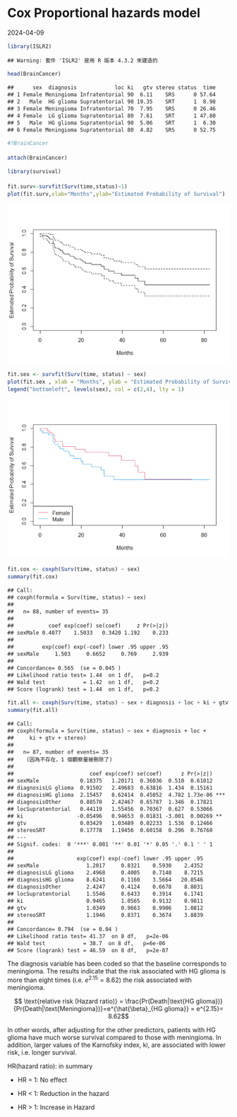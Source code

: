 Cox Proportional hazards model
================
2024-04-09

``` r
library(ISLR2)
```

    ## Warning: 套件 'ISLR2' 是用 R 版本 4.3.2 來建造的

``` r
head(BrainCancer)
```

    ##      sex  diagnosis            loc ki   gtv stereo status  time
    ## 1 Female Meningioma Infratentorial 90  6.11    SRS      0 57.64
    ## 2   Male  HG glioma Supratentorial 90 19.35    SRT      1  8.98
    ## 3 Female Meningioma Infratentorial 70  7.95    SRS      0 26.46
    ## 4 Female  LG glioma Supratentorial 80  7.61    SRT      1 47.80
    ## 5   Male  HG glioma Supratentorial 90  5.06    SRT      1  6.30
    ## 6 Female Meningioma Supratentorial 80  4.82    SRS      0 52.75

``` r
#?BrainCancer

attach(BrainCancer)
```

``` r
library(survival)

fit.surv<-survfit(Surv(time,status)~1)
plot(fit.surv,xlab="Months",ylab="Estimated Probability of Survival")
```

![](PHM_0409_files/figure-gfm/unnamed-chunk-2-1.png)<!-- -->

``` r
fit.sex <- survfit(Surv(time, status) ~ sex)
plot(fit.sex , xlab = "Months", ylab = "Estimated Probability of Survival", col = c(2,4))
legend("bottomleft", levels(sex), col = c(2,4), lty = 1)
```

![](PHM_0409_files/figure-gfm/unnamed-chunk-3-1.png)<!-- -->

``` r
fit.cox <- coxph(Surv(time, status) ~ sex)
summary(fit.cox)
```

    ## Call:
    ## coxph(formula = Surv(time, status) ~ sex)
    ## 
    ##   n= 88, number of events= 35 
    ## 
    ##           coef exp(coef) se(coef)     z Pr(>|z|)
    ## sexMale 0.4077    1.5033   0.3420 1.192    0.233
    ## 
    ##         exp(coef) exp(-coef) lower .95 upper .95
    ## sexMale     1.503     0.6652     0.769     2.939
    ## 
    ## Concordance= 0.565  (se = 0.045 )
    ## Likelihood ratio test= 1.44  on 1 df,   p=0.2
    ## Wald test            = 1.42  on 1 df,   p=0.2
    ## Score (logrank) test = 1.44  on 1 df,   p=0.2

``` r
fit.all <- coxph(Surv(time, status) ~ sex + diagnosis + loc + ki + gtv + stereo)
summary(fit.all)
```

    ## Call:
    ## coxph(formula = Surv(time, status) ~ sex + diagnosis + loc + 
    ##     ki + gtv + stereo)
    ## 
    ##   n= 87, number of events= 35 
    ##    (因為不存在，1 個觀察量被刪除了)
    ## 
    ##                        coef exp(coef) se(coef)      z Pr(>|z|)    
    ## sexMale             0.18375   1.20171  0.36036  0.510  0.61012    
    ## diagnosisLG glioma  0.91502   2.49683  0.63816  1.434  0.15161    
    ## diagnosisHG glioma  2.15457   8.62414  0.45052  4.782 1.73e-06 ***
    ## diagnosisOther      0.88570   2.42467  0.65787  1.346  0.17821    
    ## locSupratentorial   0.44119   1.55456  0.70367  0.627  0.53066    
    ## ki                 -0.05496   0.94653  0.01831 -3.001  0.00269 ** 
    ## gtv                 0.03429   1.03489  0.02233  1.536  0.12466    
    ## stereoSRT           0.17778   1.19456  0.60158  0.296  0.76760    
    ## ---
    ## Signif. codes:  0 '***' 0.001 '**' 0.01 '*' 0.05 '.' 0.1 ' ' 1
    ## 
    ##                    exp(coef) exp(-coef) lower .95 upper .95
    ## sexMale               1.2017     0.8321    0.5930    2.4352
    ## diagnosisLG glioma    2.4968     0.4005    0.7148    8.7215
    ## diagnosisHG glioma    8.6241     0.1160    3.5664   20.8546
    ## diagnosisOther        2.4247     0.4124    0.6678    8.8031
    ## locSupratentorial     1.5546     0.6433    0.3914    6.1741
    ## ki                    0.9465     1.0565    0.9132    0.9811
    ## gtv                   1.0349     0.9663    0.9906    1.0812
    ## stereoSRT             1.1946     0.8371    0.3674    3.8839
    ## 
    ## Concordance= 0.794  (se = 0.04 )
    ## Likelihood ratio test= 41.37  on 8 df,   p=2e-06
    ## Wald test            = 38.7  on 8 df,   p=6e-06
    ## Score (logrank) test = 46.59  on 8 df,   p=2e-07

The diagnosis variable has been coded so that the baseline corresponds
to meningioma. The results indicate that the risk associated with HG
glioma is more than eight times (i.e. $e^{2.15}= 8.62$) the risk
associated with meningioma.

$$ \text{relative risk (Hazard ratio)} = \frac{Pr(Death|\text{HG glioma})}{Pr(Death|\text{Meningioma})}=e^{\hat{\beta}_{HG glioma}} = e^{2.15}= 8.62$$

In other words, after adjusting for the other predictors, patients with
HG glioma have much worse survival compared to those with meningioma. In
addition, larger values of the Karnofsky index, ki, are associated with
lower risk, i.e. longer survival.

HR(hazard ratio): in summary

- HR = 1: No effect

- HR \< 1: Reduction in the hazard

- HR \> 1: Increase in Hazard
